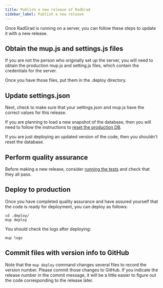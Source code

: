 ```yaml
---
title: Publish a new release of RadGrad
sidebar_label: Publish a new release
---
```


Once RadGrad is running on a server, you can follow these steps to update it with a new release.

## Obtain the mup.js and settings.js files

If you are not the person who originally set up the server, you will need to obtain the production mup.js and setting.js files, which contain the credentials for the server.

Once you have those files, put them in the .deploy directory.

## Update settings.json

Next, check to make sure that your settings.json and mup.js have the correct values for this release.

If you are planning to load a new snapshot of the database, then you will need to follow the instructions to [reset the production DB](reset-db).

If you are just deploying an updated version of the code, then you shouldn't reset the database.

## Perform quality assurance

Before making a new release, consider [running the tests](/docs/developers/testing/overview) and check that they all pass.

## Deploy to production

Once you have completed quality assurance and have assured yourself that the code is ready for deployment, you can deploy as follows:

```shell
cd .deploy/
mup deploy
```

You should check the logs after deploying:

```shell
mup logs
```

## Commit files with version info to GitHub

Note that the `mup deploy` command changes several files to record the version number. Please commit those changes to GitHub. If you indicate the release number in the commit message, it will be a little easier to figure out the code corresponding to the release later.
